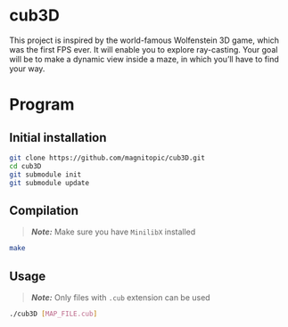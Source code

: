 # cub3D

This project is inspired by the world-famous Wolfenstein 3D game, which was the first FPS ever. It will enable you to explore ray-casting. Your goal will be to make a dynamic view inside a maze, in which you’ll have to find your way.

# Program

## Initial installation

```bash
git clone https://github.com/magnitopic/cub3D.git
cd cub3D
git submodule init
git submodule update
```

## Compilation

> _**Note:**_ Make sure you have `MinilibX` installed

```bash
make
```

## Usage

> _**Note:**_ Only files with `.cub` extension can be used

```bash
./cub3D [MAP_FILE.cub]
```
